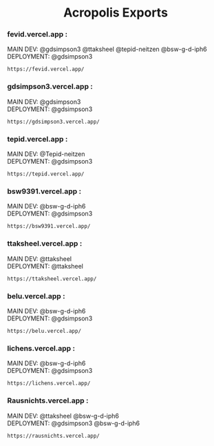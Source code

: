 <h1 align="center">Acropolis Exports</h1>

<h3>fevid.vercel.app :</h3>
MAIN DEV: @gdsimpson3 @ttaksheel @tepid-neitzen @bsw-g-d-iph6
<br/>
DEPLOYMENT: @gdsimpson3
<br/>

    https://fevid.vercel.app/
    
<h3>gdsimpson3.vercel.app :</h3>
MAIN DEV: @gdsimpson3
<br/>
DEPLOYMENT: @gdsimpson3

    https://gdsimpson3.vercel.app/

<h3>tepid.vercel.app :</h3>
MAIN DEV: @Tepid-neitzen
<br/>
DEPLOYMENT: @gdsimpson3

    https://tepid.vercel.app/
<h3>bsw9391.vercel.app :</h3>
MAIN DEV: @bsw-g-d-iph6
<br/>
DEPLOYMENT: @gdsimpson3

    https://bsw9391.vercel.app/
<h3>ttaksheel.vercel.app :</h3>
MAIN DEV: @ttaksheel
<br/>
DEPLOYMENT: @ttaksheel

    https://ttaksheel.vercel.app/
<h3>belu.vercel.app :</h3>
MAIN DEV: @bsw-g-d-iph6
<br/>
DEPLOYMENT: @gdsimpson3

    https://belu.vercel.app/
<h3>lichens.vercel.app :</h3>
MAIN DEV: @bsw-g-d-iph6
<br/>
DEPLOYMENT: @gdsimpson3

    https://lichens.vercel.app/
    
<h3>Rausnichts.vercel.app :</h3>
MAIN DEV: @ttaksheel @bsw-g-d-iph6
<br/>
DEPLOYMENT: @gdsimpson3 @bsw-g-d-iph6

    https://rausnichts.vercel.app/


